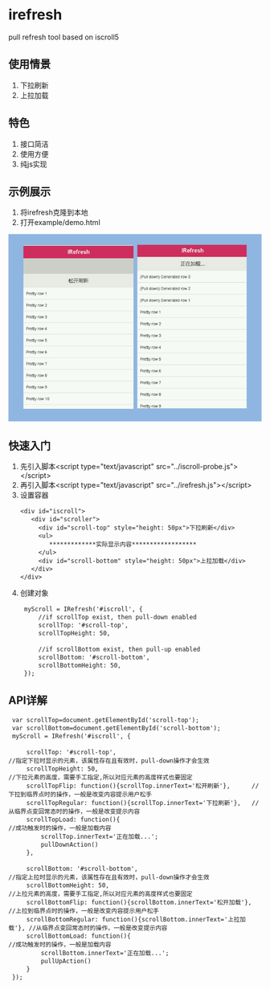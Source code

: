 # irefresh
pull refresh tool based on iscroll5

## 使用情景

1. 下拉刷新
2. 上拉加载

## 特色
1. 接口简洁
2. 使用方便
3. 纯js实现

## 示例展示
1. 将irefresh克隆到本地
2. 打开example/demo.html

![image](https://github.com/ghking1/irefresh/raw/master/example/demo.jpg)


## 快速入门
1. 先引入脚本\<script type="text/javascript" src="../iscroll-probe.js"\>\</script\>
2. 再引入脚本\<script type="text/javascript" src="../irefresh.js"\>\</script\>
3. 设置容器
   ```
   <div id="iscroll">
      <div id="scroller">
        <div id="scroll-top" style="height: 50px">下拉刷新</div>
        <ul>
	       *************实际显示内容******************
        </ul>
        <div id="scroll-bottom" style="height: 50px">上拉加载</div>
      </div>
   </div>
   ```
4. 创建对象
   ```
    myScroll = IRefresh('#iscroll', {
        //if scrollTop exist, then pull-down enabled
        scrollTop: '#scroll-top',
        scrollTopHeight: 50,

        //if scrollBottom exist, then pull-up enabled
        scrollBottom: '#scroll-bottom',
        scrollBottomHeight: 50,
    });

   ```

## API详解
   ```
    var scrollTop=document.getElementById('scroll-top');
    var scrollBottom=document.getElementById('scroll-bottom');
    myScroll = IRefresh('#iscroll', {
        
        scrollTop: '#scroll-top',                                       //指定下拉时显示的元素，该属性存在且有效时，pull-down操作才会生效
        scrollTopHeight: 50,                                            //下拉元素的高度，需要手工指定,所以对应元素的高度样式也要固定
        scrollTopFlip: function(){scrollTop.innerText='松开刷新'},      //下拉到临界点时的操作，一般是改变内容提示用户松手
        scrollTopRegular: function(){scrollTop.innerText='下拉刷新'},   //从临界点变回常态时的操作，一般是改变提示内容
        scrollTopLoad: function(){                                      //成功触发时的操作，一般是加载内容
            scrollTop.innerText='正在加载...'; 
            pullDownAction()
        },

        scrollBottom: '#scroll-bottom',                                     //指定上拉时显示的元素，该属性存在且有效时，pull-down操作才会生效
        scrollBottomHeight: 50,                                             //上拉元素的高度，需要手工指定,所以对应元素的高度样式也要固定
        scrollBottomFlip: function(){scrollBottom.innerText='松开加载'},    //上拉到临界点时的操作，一般是改变内容提示用户松手
        scrollBottomRegular: function(){scrollBottom.innerText='上拉加载'}, //从临界点变回常态时的操作，一般是改变提示内容
        scrollBottomLoad: function(){                                       //成功触发时的操作，一般是加载内容
            scrollBottom.innerText='正在加载...'; 
            pullUpAction()
        }
    });
   ```



